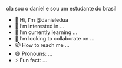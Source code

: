ola sou o daniel e sou um estudante do brasil

- 👋 Hi, I’m @danieledua
- 👀 I’m interested in ...
- 🌱 I’m currently learning ...
- 💞️ I’m looking to collaborate on ...
- 📫 How to reach me ...
- 😄 Pronouns: ...
- ⚡ Fun fact: ...

<!---
danieledua/danieledua is a ✨ special ✨ repository because its `README.md` (this file) appears on your GitHub profile.
You can click the Preview link to take a look at your changes.
--->
